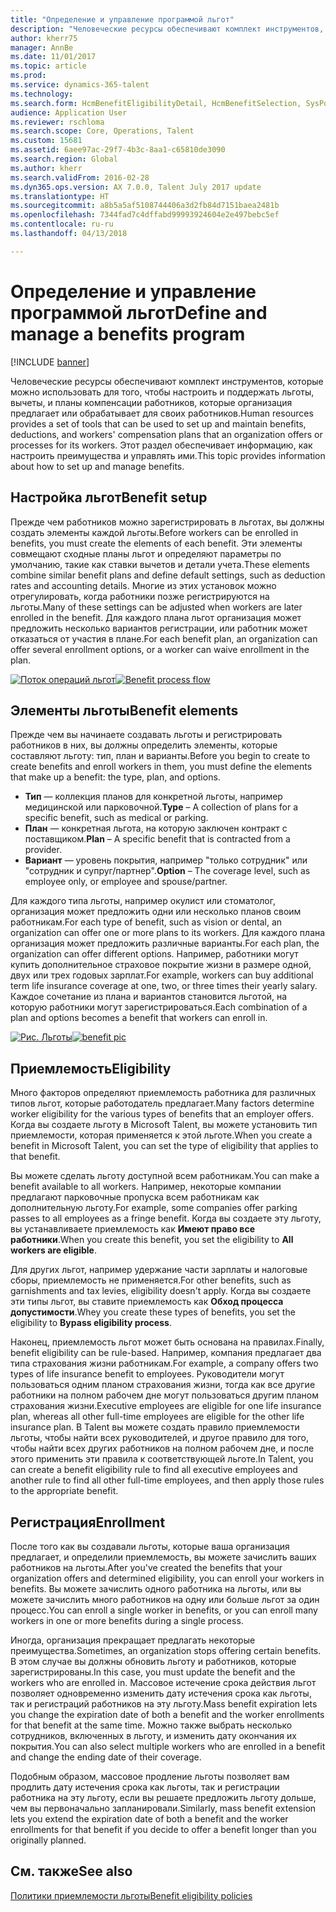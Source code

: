 ```yaml
---
title: "Определение и управление программой льгот"
description: "Человеческие ресурсы обеспечивают комплект инструментов, которые можно использовать для того, чтобы настроить и поддержать льготы, вычеты, и планы компенсации работников, которые организация предлагает или обрабатывает для своих работников. Эта статья обеспечивает информацию, как настроить преимущества и управлять ими."
author: kherr75
manager: AnnBe
ms.date: 11/01/2017
ms.topic: article
ms.prod: 
ms.service: dynamics-365-talent
ms.technology: 
ms.search.form: HcmBenefitEligibilityDetail, HcmBenefitSelection, SysPolicyListPage, SysPolicySourceDocumentRuleType
audience: Application User
ms.reviewer: rschloma
ms.search.scope: Core, Operations, Talent
ms.custom: 15681
ms.assetid: 6aee97ac-29f7-4b3c-8aa1-c65810de3090
ms.search.region: Global
ms.author: kherr
ms.search.validFrom: 2016-02-28
ms.dyn365.ops.version: AX 7.0.0, Talent July 2017 update
ms.translationtype: HT
ms.sourcegitcommit: a8b5a5af5108744406a3d2fb84d7151baea2481b
ms.openlocfilehash: 7344fad7c4dffabd99993924604e2e497bebc5ef
ms.contentlocale: ru-ru
ms.lasthandoff: 04/13/2018

---
```


# <a name="define-and-manage-a-benefits-program"></a><span data-ttu-id="215e3-104">Определение и управление программой льгот</span><span class="sxs-lookup"><span data-stu-id="215e3-104">Define and manage a benefits program</span></span>

[!INCLUDE [banner](includes/banner.md)]

<span data-ttu-id="215e3-105">Человеческие ресурсы обеспечивают комплект инструментов, которые можно использовать для того, чтобы настроить и поддержать льготы, вычеты, и планы компенсации работников, которые организация предлагает или обрабатывает для своих работников.</span><span class="sxs-lookup"><span data-stu-id="215e3-105">Human resources provides a set of tools that can be used to set up and maintain benefits, deductions, and workers' compensation plans that an organization offers or processes for its workers.</span></span> <span data-ttu-id="215e3-106">Этот раздел обеспечивает информацию, как настроить преимущества и управлять ими.</span><span class="sxs-lookup"><span data-stu-id="215e3-106">This topic provides information about how to set up and manage benefits.</span></span>

<a name="benefit-setup"></a><span data-ttu-id="215e3-107">Настройка льгот</span><span class="sxs-lookup"><span data-stu-id="215e3-107">Benefit setup</span></span>
-------------

<span data-ttu-id="215e3-108">Прежде чем работников можно зарегистрировать в льготах, вы должны создать элементы каждой льготы.</span><span class="sxs-lookup"><span data-stu-id="215e3-108">Before workers can be enrolled in benefits, you must create the elements of each benefit.</span></span> <span data-ttu-id="215e3-109">Эти элементы совмещают сходные планы льгот и определяют параметры по умолчанию, такие как ставки вычетов и детали учета.</span><span class="sxs-lookup"><span data-stu-id="215e3-109">These elements combine similar benefit plans and define default settings, such as deduction rates and accounting details.</span></span> <span data-ttu-id="215e3-110">Многие из этих установок можно отрегулировать, когда работники позже регистрируются на льготы.</span><span class="sxs-lookup"><span data-stu-id="215e3-110">Many of these settings can be adjusted when workers are later enrolled in the benefit.</span></span> <span data-ttu-id="215e3-111">Для каждого плана льгот организация может предложить несколько вариантов регистрации, или работник может отказаться от участия в плане.</span><span class="sxs-lookup"><span data-stu-id="215e3-111">For each benefit plan, an organization can offer several enrollment options, or a worker can waive enrollment in the plan.</span></span> 

<span data-ttu-id="215e3-112">[![Поток операций льгот](./media/benefit-process-flow1.png)](./media/benefit-process-flow1.png)</span><span class="sxs-lookup"><span data-stu-id="215e3-112">[![Benefit process flow](./media/benefit-process-flow1.png)](./media/benefit-process-flow1.png)</span></span>

## <a name="benefit-elements"></a><span data-ttu-id="215e3-113">Элементы льготы</span><span class="sxs-lookup"><span data-stu-id="215e3-113">Benefit elements</span></span>
<span data-ttu-id="215e3-114">Прежде чем вы начинаете создавать льготы и регистрировать работников в них, вы должны определить элементы, которые составляют льготу: тип, план и варианты.</span><span class="sxs-lookup"><span data-stu-id="215e3-114">Before you begin to create to create benefits and enroll workers in them, you must define the elements that make up a benefit: the type, plan, and options.</span></span>

-   <span data-ttu-id="215e3-115">**Тип** — коллекция планов для конкретной льготы, например медицинской или парковочной.</span><span class="sxs-lookup"><span data-stu-id="215e3-115">**Type** – A collection of plans for a specific benefit, such as medical or parking.</span></span>
-   <span data-ttu-id="215e3-116">**План** — конкретная льгота, на которую заключен контракт с поставщиком.</span><span class="sxs-lookup"><span data-stu-id="215e3-116">**Plan** – A specific benefit that is contracted from a provider.</span></span>
-   <span data-ttu-id="215e3-117">**Вариант** — уровень покрытия, например "только сотрудник" или "сотрудник и супруг/партнер".</span><span class="sxs-lookup"><span data-stu-id="215e3-117">**Option** – The coverage level, such as employee only, or employee and spouse/partner.</span></span>

<span data-ttu-id="215e3-118">Для каждого типа льготы, например окулист или стоматолог, организация может предложить одни или несколько планов своим работникам.</span><span class="sxs-lookup"><span data-stu-id="215e3-118">For each type of benefit, such as vision or dental, an organization can offer one or more plans to its workers.</span></span> <span data-ttu-id="215e3-119">Для каждого плана организация может предложить различные варианты.</span><span class="sxs-lookup"><span data-stu-id="215e3-119">For each plan, the organization can offer different options.</span></span> <span data-ttu-id="215e3-120">Например, работники могут купить дополнительное страховое покрытие жизни в размере одной, двух или трех годовых зарплат.</span><span class="sxs-lookup"><span data-stu-id="215e3-120">For example, workers can buy additional term life insurance coverage at one, two, or three times their yearly salary.</span></span> <span data-ttu-id="215e3-121">Каждое сочетание из плана и вариантов становится льготой, на которую работники могут зарегистрироваться.</span><span class="sxs-lookup"><span data-stu-id="215e3-121">Each combination of a plan and options becomes a benefit that workers can enroll in.</span></span> 

<span data-ttu-id="215e3-122">[![Рис. Льготы](./media/benefit-pic.png)](./media/benefit-pic.png)</span><span class="sxs-lookup"><span data-stu-id="215e3-122">[![benefit pic](./media/benefit-pic.png)](./media/benefit-pic.png)</span></span>

## <a name="eligibility"></a><span data-ttu-id="215e3-123">Приемлемость</span><span class="sxs-lookup"><span data-stu-id="215e3-123">Eligibility</span></span>
<span data-ttu-id="215e3-124">Много факторов определяют приемлемость работника для различных типов льгот, которые работодатель предлагает.</span><span class="sxs-lookup"><span data-stu-id="215e3-124">Many factors determine worker eligibility for the various types of benefits that an employer offers.</span></span> <span data-ttu-id="215e3-125">Когда вы создаете льготу в Microsoft Talent, вы можете установить тип приемлемости, которая применяется к этой льготе.</span><span class="sxs-lookup"><span data-stu-id="215e3-125">When you create a benefit in Microsoft Talent, you can set the type of eligibility that applies to that benefit.</span></span> 

<span data-ttu-id="215e3-126">Вы можете сделать льготу доступной всем работникам.</span><span class="sxs-lookup"><span data-stu-id="215e3-126">You can make a benefit available to all workers.</span></span> <span data-ttu-id="215e3-127">Например, некоторые компании предлагают парковочные пропуска всем работникам как дополнительную льготу.</span><span class="sxs-lookup"><span data-stu-id="215e3-127">For example, some companies offer parking passes to all employees as a fringe benefit.</span></span> <span data-ttu-id="215e3-128">Когда вы создаете эту льготу, вы устанавливаете приемлемость как **Имеют право все работники**.</span><span class="sxs-lookup"><span data-stu-id="215e3-128">When you create this benefit, you set the eligibility to **All workers are eligible**.</span></span> 

<span data-ttu-id="215e3-129">Для других льгот, например удержание части зарплаты и налоговые сборы, приемлемость не применяется.</span><span class="sxs-lookup"><span data-stu-id="215e3-129">For other benefits, such as garnishments and tax levies, eligibility doesn't apply.</span></span> <span data-ttu-id="215e3-130">Когда вы создаете эти типы льгот, вы ставите приемлемость как **Обход процесса допустимости**.</span><span class="sxs-lookup"><span data-stu-id="215e3-130">Whey you create these types of benefits, you set the eligibility to **Bypass eligibility process**.</span></span> 

<span data-ttu-id="215e3-131">Наконец, приемлемость льгот может быть основана на правилах.</span><span class="sxs-lookup"><span data-stu-id="215e3-131">Finally, benefit eligibility can be rule-based.</span></span> <span data-ttu-id="215e3-132">Например, компания предлагает два типа страхования жизни работникам.</span><span class="sxs-lookup"><span data-stu-id="215e3-132">For example, a company offers two types of life insurance benefit to employees.</span></span> <span data-ttu-id="215e3-133">Руководители могут пользоваться одним планом страхования жизни, тогда как все другие работники на полном рабочем дне могут пользоваться другим планом страхования жизни.</span><span class="sxs-lookup"><span data-stu-id="215e3-133">Executive employees are eligible for one life insurance plan, whereas all other full-time employees are eligible for the other life insurance plan.</span></span> <span data-ttu-id="215e3-134">В Talent вы можете создать правило приемлемости льготы, чтобы найти всех руководителей, и другое правило для того, чтобы найти всех других работников на полном рабочем дне, и после этого применить эти правила к соответствующей льготе.</span><span class="sxs-lookup"><span data-stu-id="215e3-134">In Talent, you can create a benefit eligibility rule to find all executive employees and another rule to find all other full-time employees, and then apply those rules to the appropriate benefit.</span></span>

## <a name="enrollment"></a><span data-ttu-id="215e3-135">Регистрация</span><span class="sxs-lookup"><span data-stu-id="215e3-135">Enrollment</span></span>
<span data-ttu-id="215e3-136">После того как вы создавали льготы, которые ваша организация предлагает, и определили приемлемость, вы можете зачислить ваших работников на льготы.</span><span class="sxs-lookup"><span data-stu-id="215e3-136">After you've created the benefits that your organization offers and determined eligibility, you can enroll your workers in benefits.</span></span> <span data-ttu-id="215e3-137">Вы можете зачислить одного работника на льготы, или вы можете зачислить много работников на одну или больше льгот за один процесс.</span><span class="sxs-lookup"><span data-stu-id="215e3-137">You can enroll a single worker in benefits, or you can enroll many workers in one or more benefits during a single process.</span></span> 

<span data-ttu-id="215e3-138">Иногда, организация прекращает предлагать некоторые преимущества.</span><span class="sxs-lookup"><span data-stu-id="215e3-138">Sometimes, an organization stops offering certain benefits.</span></span> <span data-ttu-id="215e3-139">В этом случае вы должны обновить льготу и работников, которые зарегистрированы.</span><span class="sxs-lookup"><span data-stu-id="215e3-139">In this case, you must update the benefit and the workers who are enrolled in.</span></span> <span data-ttu-id="215e3-140">Массовое истечение срока действия льгот позволяет одновременно изменить дату истечения срока как льготы, так и регистраций работников на эту льготу.</span><span class="sxs-lookup"><span data-stu-id="215e3-140">Mass benefit expiration lets you change the expiration date of both a benefit and the worker enrollments for that benefit at the same time.</span></span> <span data-ttu-id="215e3-141">Можно также выбрать несколько сотрудников, включенных в льготу, и изменить дату окончания их покрытия.</span><span class="sxs-lookup"><span data-stu-id="215e3-141">You can also select multiple workers who are enrolled in a benefit and change the ending date of their coverage.</span></span> 

<span data-ttu-id="215e3-142">Подобным образом, массовое продление льготы позволяет вам продлить дату истечения срока как льготы, так и регистрации работника на эту льготу, если вы решаете предложить льготу дольше, чем вы первоначально запланировали.</span><span class="sxs-lookup"><span data-stu-id="215e3-142">Similarly, mass benefit extension lets you extend the expiration date of both a benefit and the worker enrollments for that benefit if you decide to offer a benefit longer than you originally planned.</span></span>

<a name="see-also"></a><span data-ttu-id="215e3-143">См. также</span><span class="sxs-lookup"><span data-stu-id="215e3-143">See also</span></span>
--------

[<span data-ttu-id="215e3-144">Политики приемлемости льготы</span><span class="sxs-lookup"><span data-stu-id="215e3-144">Benefit eligibility policies</span></span>](benefit-eligibility-policies.md)




